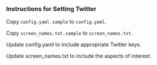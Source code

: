 ### Instructions for Setting Twitter
Copy `config.yaml.sample` to `config.yaml`.

Copy `screen_names.txt.sample` to `screen_names.txt`.

Update config.yaml to include appropriate Twitter keys.

Update screen_names.txt to include the aspects of interest.

 
